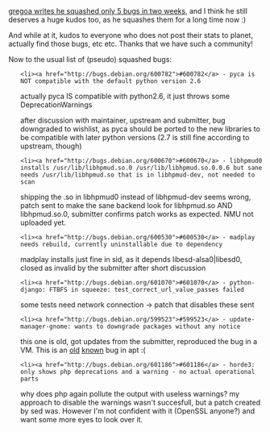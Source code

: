 <html><body><a href="http://info.comodo.priv.at/blog/archives/2010/10/#e2010-10-25T00_47_29.txt">gregoa writes he squashed only 5 bugs in two weeks</a>, and I think he still deserves a huge kudos too, as he squashes them for a long time now :)

And while at it, kudos to everyone who does not post their stats to planet, actually find those bugs, etc etc. Thanks that we have such a community!



Now to the usual list of (pseudo) squashed bugs:

<ul>

	<li><a href="http://bugs.debian.org/600782">#600782</a> - pyca is NOT compatible with the default python version 2.6

actually pyca IS compatible with python2.6, it just throws some DeprecationWarnings

after discussion with maintainer, upstream and submitter, bug downgraded to wishlist, as pyca should be ported to the new libraries to be compatible with later python versions (2.7 is still fine according to upstream, though)</li>

	<li><a href="http://bugs.debian.org/600670">#600670</a> - libhpmud0 installs /usr/lib/libhpmud.so.0 /usr/lib/libhpmud.so.0.0.6 but sane needs /usr/lib/libhpmud.so that is in libhpmud-dev, not needed to scan

shipping the .so in libhpmud0 instead of libhpmud-dev seems wrong, patch sent to make the sane backend look for libhpmud.so AND libhpmud.so.0, submitter confirms patch works as expected. NMU not uploaded yet.</li>

	<li><a href="http://bugs.debian.org/600530">#600530</a> - madplay needs rebuild, currently uninstallable due to dependency

madplay installs just fine in sid, as it depends libesd-alsa0|libesd0, closed as invalid by the submitter after short discussion</li>

	<li><a href="http://bugs.debian.org/601070">#601070</a> - python-django: FTBFS in squeeze: test_correct_url_value_passes failed

some tests need network connection → patch that disables these sent</li>

	<li><a href="http://bugs.debian.org/599523">#599523</a> - update-manager-gnome: wants to downgrade packages without any notice

this one is old, got updates from the submitter, reproduced the bug in a VM. This is an <a href="http://bugs.debian.org/317186">old</a> <a href="http://bugs.debian.org/543966">known</a> bug in apt :(</li>

	<li><a href="http://bugs.debian.org/601186">#601186</a> - horde3: only shows php deprecations and a warning - no actual operational parts

why does php again pollute the output with useless warnings? my approach to disable the warnings wasn't succesfull, but a patch created by sed was. However I'm not confident with it (OpenSSL anyone?) and want some more eyes to look over it.</li>

</ul></body></html>